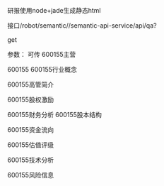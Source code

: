 研报使用node+jade生成静态html

接口/robot/semantic//semantic-api-service/api/qa?

get 

参数：
可传
600155主营

600155
600155行业概念

600155高管简介

600155股权激励

600155财务分析
600155股本结构

600155资金流向

600155估值评级

600155技术分析

600155风险信息



